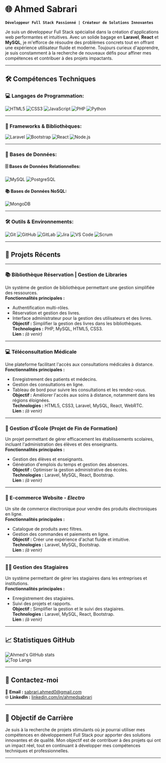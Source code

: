 # 🌐 Ahmed Sabrari  

**`Développeur Full Stack Passionné | Créateur de Solutions Innovantes`**

Je suis un développeur Full Stack spécialisé dans la création d'applications web performantes et intuitives. Avec un solide bagage en **Laravel**, **React** et **MySQL**, je m'efforce de résoudre des problèmes concrets tout en offrant une expérience utilisateur fluide et moderne. Toujours curieux d'apprendre, je suis constamment à la recherche de nouveaux défis pour affiner mes compétences et contribuer à des projets impactants.

---
## 🛠️ **Compétences Techniques**

### **💻 Langages de Programmation:**
<div align="left">
  <img src="https://img.shields.io/badge/html5-%23E34F26.svg?style=for-the-badge&logo=html5&logoColor=white" alt="HTML5" />
  <img src="https://img.shields.io/badge/css3-%231572B6.svg?style=for-the-badge&logo=css3&logoColor=white" alt="CSS3" />
  <img src="https://img.shields.io/badge/javascript-%23323330.svg?style=for-the-badge&logo=javascript&logoColor=%23F7DF1E" alt="JavaScript" />
  <img src="https://img.shields.io/badge/php-%23777BB4.svg?style=for-the-badge&logo=php&logoColor=white" alt="PHP" />
  <img src="https://img.shields.io/badge/python-%2314354C.svg?style=for-the-badge&logo=python&logoColor=white" alt="Python" />
</div>

---

### **🔧 Frameworks & Bibliothèques:**
<div align="left">
  <img src="https://img.shields.io/badge/laravel-%23FF2D20.svg?style=for-the-badge&logo=laravel&logoColor=white" alt="Laravel" />
  <img src="https://img.shields.io/badge/bootstrap-%23563D7C.svg?style=for-the-badge&logo=bootstrap&logoColor=white" alt="Bootstrap" />
  <img src="https://img.shields.io/badge/react-%2320232a.svg?style=for-the-badge&logo=react&logoColor=%2361DAFB" alt="React" />
  <img src="https://img.shields.io/badge/node.js-%23339933.svg?style=for-the-badge&logo=nodedotjs&logoColor=white" alt="Node.js" />
</div>

---

### **💾 Bases de Données:**

#### **🗄️ Bases de Données Relationnelles:**
<div align="left">
  <img src="https://img.shields.io/badge/mysql-%2300f.svg?style=for-the-badge&logo=mysql&logoColor=white" alt="MySQL" />
  <img src="https://img.shields.io/badge/postgresql-%23316192.svg?style=for-the-badge&logo=postgresql&logoColor=white" alt="PostgreSQL" />
</div>

#### **📚 Bases de Données NoSQL:**
<div align="left">
  <img src="https://img.shields.io/badge/mongodb-%2347A248.svg?style=for-the-badge&logo=mongodb&logoColor=white" alt="MongoDB" />
</div>

---

### **🛠️ Outils & Environnements:**
<div align="left">
  <img src="https://img.shields.io/badge/git-%23F05033.svg?style=for-the-badge&logo=git&logoColor=white" alt="Git" />
  <img src="https://img.shields.io/badge/github-%23121011.svg?style=for-the-badge&logo=github&logoColor=white" alt="GitHub" />
  <img src="https://img.shields.io/badge/gitlab-%23FC6D26.svg?style=for-the-badge&logo=gitlab&logoColor=white" alt="GitLab" />
  <img src="https://img.shields.io/badge/jira-%230052CC.svg?style=for-the-badge&logo=jira&logoColor=white" alt="Jira" />
  <img src="https://img.shields.io/badge/visual%20studio%20code-%23007ACC.svg?style=for-the-badge&logo=visual-studio-code&logoColor=white" alt="VS Code" />
  <img src="https://img.shields.io/badge/scrum-%23E34F26.svg?style=for-the-badge&logo=scrumalliance&logoColor=white" alt="Scrum" />
</div>

------
## 🚀 **Projets Récents**

---

### **📚 Bibliothèque Réservation | Gestion de Libraries**  
Un système de gestion de bibliothèque permettant une gestion simplifiée des ressources.  
**Fonctionnalités principales :**  
- Authentification multi-rôles.  
- Réservation et gestion des livres.  
- Interface administrateur pour la gestion des utilisateurs et des livres.  
**Objectif :** Simplifier la gestion des livres dans les bibliothèques.  
**Technologies :** PHP, MySQL, HTML5, CSS3.  
**Lien :** *(à venir)*  

---

### **💻 Téléconsultation Médicale**  
Une plateforme facilitant l'accès aux consultations médicales à distance.  
**Fonctionnalités principales :**  
- Enregistrement des patients et médecins.  
- Gestion des consultations en ligne.  
- Tableau de bord pour suivre les consultations et les rendez-vous.  
**Objectif :** Améliorer l'accès aux soins à distance, notamment dans les régions éloignées.  
**Technologies :** HTML5, CSS3, Laravel, MySQL, React, WebRTC.  
**Lien :** *(à venir)*  

---

### **🏫 Gestion d’École (Projet de Fin de Formation)**  
Un projet permettant de gérer efficacement les établissements scolaires, incluant l'administration des élèves et des enseignants.  
**Fonctionnalités principales :**  
- Gestion des élèves et enseignants.  
- Génération d'emplois du temps et gestion des absences.  
**Objectif :** Optimiser la gestion administrative des écoles.  
**Technologies :** Laravel, MySQL, React, Bootstrap.  
**Lien :** *(à venir)*  

---

### **🛒 E-commerce Website - *Electro***  
Un site de commerce électronique pour vendre des produits électroniques en ligne.  
**Fonctionnalités principales :**  
- Catalogue de produits avec filtres.  
- Gestion des commandes et paiements en ligne.  
**Objectif :** Créer une expérience d'achat fluide et intuitive.  
**Technologies :** Laravel, MySQL, Bootstrap.  
**Lien :** *(à venir)*  

---

### **👩‍🎓 Gestion des Stagiaires**  
Un système permettant de gérer les stagiaires dans les entreprises et institutions.  
**Fonctionnalités principales :**  
- Enregistrement des stagiaires.  
- Suivi des projets et rapports.  
**Objectif :** Simplifier la gestion et le suivi des stagiaires.  
**Technologies :** Laravel, MySQL, React, Bootstrap.  
**Lien :** *(à venir)*  

---

## 📈 **Statistiques GitHub**

![Ahmed's GitHub stats](https://github-readme-stats.vercel.app/api?username=ahmedsabrari&count_private=true&show_icons=true&theme=tokyonight)  
![Top Langs](https://github-readme-stats.vercel.app/api/top-langs/?username=ahmedsabrari&layout=compact&theme=aura&langs_count=9)  

---

## 🤝 **Contactez-moi**  

📧 **Email :** [sabrari.ahmed0@gmail.com](mailto:sabrari.ahmed0@gmail.com)  
🌐 **LinkedIn :** [linkedin.com/in/ahmedsabrari](https://www.linkedin.com/in/ahmedsabrari)  

---

## 🎯 **Objectif de Carrière**

Je suis à la recherche de projets stimulants où je pourrai utiliser mes compétences en développement Full Stack pour apporter des solutions innovantes et de qualité. Mon objectif est de contribuer à des projets qui ont un impact réel, tout en continuant à développer mes compétences techniques et professionnelles.

---
